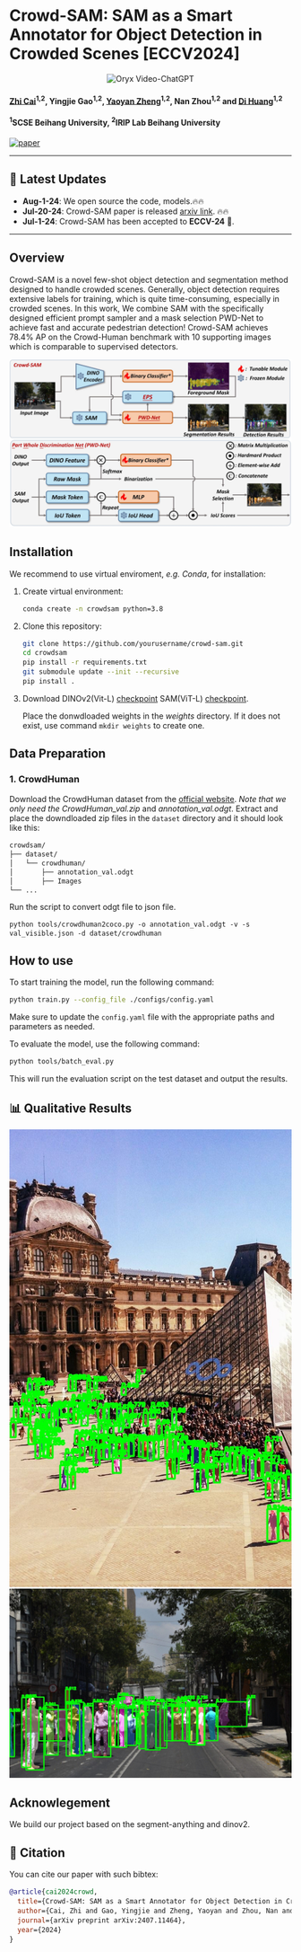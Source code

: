 
# Crowd-SAM: SAM as a Smart Annotator for Object Detection in Crowded Scenes [ECCV2024]
<p align="center">
    <img src="https://i.imgur.com/waxVImv.png" alt="Oryx Video-ChatGPT">
</p>

#### [Zhi Cai](https://github.com/FelixCaae)<sup>1,2</sup>, Yingjie Gao<sup>1,2</sup>, [Yaoyan Zheng](https://github.com/BUAAHugeGun)<sup>1,2</sup>, Nan Zhou<sup>1,2</sup> and [Di Huang](https://irip.buaa.edu.cn/dihuang/index.html)<sup>1,2</sup>


#### **<sup>1</sup>SCSE Beihang University, <sup>2</sup>IRIP Lab Beihang University**



[![paper](https://img.shields.io/badge/arXiv-Paper-<COLOR>.svg)](https://arxiv.org/abs/2407.11464)

---

## 📢 Latest Updates
- **Aug-1-24**: We open source the code, models.🔥🔥
- **Jul-20-24**: Crowd-SAM paper is released [arxiv link](https://arxiv.org/abs/2407.11464). 🔥🔥
- **Jul-1-24**: Crowd-SAM has been accepted to **ECCV-24** 🎉. 
---



##  Overview
Crowd-SAM is a novel few-shot object detection and segmentation method designed to handle crowded scenes.  Generally, object detection requires extensive labels for
 training, which is quite time-consuming, especially in crowded scenes. In this work, We combine SAM with the specifically designed efficient prompt  sampler and a mask selection PWD-Net to achieve fast and accurate pedestrian detection! Crowd-SAM achieves 78.4\% AP on the Crowd-Human benchmark with 10 supporting images which is comparable to supervised detectors. 


![PDF Page](figures/fig1.jpg)
##  Installation
We recommend to use virtual enviroment, *e.g. Conda*,  for installation:
1. Create virtual environment:
   ```bash
   conda create -n crowdsam python=3.8
   ```

2. Clone this repository:
   ```bash
   git clone https://github.com/yourusername/crowd-sam.git
   cd crowdsam
   pip install -r requirements.txt
   git submodule update --init --recursive
   pip install .
   ```
3. Download 
    DINOv2(Vit-L) [checkpoint](https://dl.fbaipublicfiles.com/dinov2/dinov2_vitl14/dinov2_vitl14_pretrain.pth)
    SAM(ViT-L) [checkpoint](https://dl.fbaipublicfiles.com/segment_anything/sam_vit_l_0b3195.pth).
     
    Place the donwdloaded weights in the  *weights* directory. If it does not exist, use command ``` mkdir weights ``` to create one.
   
## Data Preparation
### 1. CrowdHuman

Download the CrowdHuman dataset from the [official website](https://www.crowdhuman.org/download.html). *Note that we only need the CrowdHuman_val.zip* and *annotation_val.odgt*. 
Extract and place the downdloaded zip files in the `dataset` directory and it should look like this:

```
crowdsam/
├── dataset/
│   └── crowdhuman/
│       ├── annotation_val.odgt
│       ├── Images
└── ...
```

Run the script to convert odgt file to json file.
```
python tools/crowdhuman2coco.py -o annotation_val.odgt -v -s val_visible.json -d dataset/crowdhuman
```
##  How to use

To start training the model, run the following command:
```bash
python train.py --config_file ./configs/config.yaml
```
Make sure to update the `config.yaml` file with the appropriate paths and parameters as needed.

To evaluate the model, use the following command:
```bash
python tools/batch_eval.py
```
This will run the evaluation script on the test dataset and output the results.
##  📊 Qualitative Results
![demo1](figures/demo_1.jpg)
![demo1](figures/demo_2.jpg)

## Acknowlegement
We build our project based on the segment-anything and dinov2.

## 📜 Citation
You can cite our paper with such bibtex:
```bibtex
@article{cai2024crowd,
  title={Crowd-SAM: SAM as a Smart Annotator for Object Detection in Crowded Scenes},
  author={Cai, Zhi and Gao, Yingjie and Zheng, Yaoyan and Zhou, Nan and Huang, Di},
  journal={arXiv preprint arXiv:2407.11464},
  year={2024}
}
```
